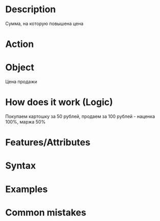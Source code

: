 # Description
Сумма, на которую повышена цена

# Action

# Object
Цена продажи
# How does it work (Logic)
Покупаем картошку за 50 рублей, продаем за 100 рублей - наценка 100%, маржа 50%

# Features/Attributes

# Syntax
# Examples

# Common mistakes
